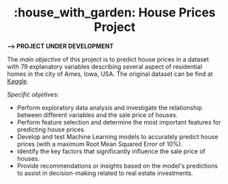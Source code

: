 <h1 align="center"> :house_with_garden: House Prices Project</h1>



**--> PROJECT UNDER DEVELOPMENT**

The *main objective* of this project is to predict house prices in a dataset with 79 explanatory variables describing several aspect of residential homes in the city of Ames, Iowa, USA. The original dataset can be find at [Kaggle](https://www.kaggle.com/competitions/house-prices-advanced-regression-techniques).

*Specific objetives:*
  * Perform exploratory data analysis and investigate the relationship between different variables and the sale price of houses.
  * Perform feature selection and determine the most important features for predicting house prices.
  * Develop and test Machine Learning models to accurately predict house prices (with a maximum Root Mean Squared Error of 10%).
  * Identify the key factors that significantly influence the sale price of houses.
  * Provide recommendations or insights based on the model's predictions to assist in decision-making related to real estate investments.
